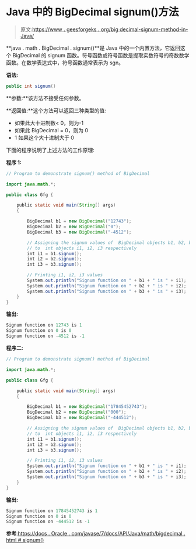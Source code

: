 # Java 中的 BigDecimal signum()方法

> 原文:[https://www . geesforgeks . org/big decimal-signum-method-in-Java/](https://www.geeksforgeeks.org/bigdecimal-signum-method-in-java/)

**java . math . BigDecimal . signum()**是 Java 中的一个内置方法，它返回这个 BigDecimal 的 signum 函数。符号函数或符号函数是提取实数符号的奇数数学函数。在数学表达式中，符号函数通常表示为 sgn。

**语法:**

```java
public int signum()

```

**参数:**该方法不接受任何参数。

**返回值:**这个方法可以返回三种类型的值:

*   如果此大十进制数< 0，则为-1
*   如果此 BigDecimal = 0，则为 0
*   1 如果这个大十进制大于 0

下面的程序说明了上述方法的工作原理:

**程序 1:**

```java
// Program to demonstrate signum() method of BigDecimal 

import java.math.*;

public class Gfg {

    public static void main(String[] args)
    {

        BigDecimal b1 = new BigDecimal("12743");
        BigDecimal b2 = new BigDecimal("0");
        BigDecimal b3 = new BigDecimal("-4512");

        // Assigning the signum values of  BigDecimal objects b1, b2, b3
        // to  int objects i1, i2, i3 respectively
        int i1 = b1.signum();
        int i2 = b2.signum();
        int i3 = b3.signum();

        // Printing i1, i2, i3 values
        System.out.println("Signum function on " + b1 + " is " + i1);
        System.out.println("Signum function on " + b2 + " is " + i2);
        System.out.println("Signum function on " + b3 + " is " + i3);
    }
}
```

**输出:**

```java
Signum function on 12743 is 1
Signum function on 0 is 0
Signum function on -4512 is -1

```

**程序二:**

```java
// Program to demonstrate signum() method of BigDecimal 

import java.math.*;

public class Gfg {

    public static void main(String[] args)
    {

        BigDecimal b1 = new BigDecimal("17845452743");
        BigDecimal b2 = new BigDecimal("000");
        BigDecimal b3 = new BigDecimal("-444512");

        // Assigning the signum values of  BigDecimal objects b1, b2, b3
        // to  int objects i1, i2, i3 respectively
        int i1 = b1.signum();
        int i2 = b2.signum();
        int i3 = b3.signum();

        // Printing i1, i2, i3 values
        System.out.println("Signum function on " + b1 + " is " + i1);
        System.out.println("Signum function on " + b2 + " is " + i2);
        System.out.println("Signum function on " + b3 + " is " + i3);
    }
}
```

**输出:**

```java
Signum function on 17845452743 is 1
Signum function on 0 is 0
Signum function on -444512 is -1

```

**参考**:[https://docs . Oracle . com/javase/7/docs/API/Java/math/bigdecimal . html # signum()](https://docs.oracle.com/javase/7/docs/api/java/math/BigDecimal.html#signum())
